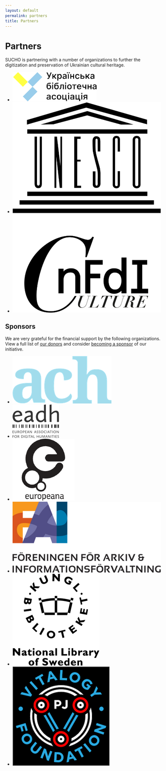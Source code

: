 ```yaml
---
layout: default
permalink: partners
title: Partners
---
```


# Partners

SUCHO is partnering with a number of organizations to further the digitization and preservation of Ukrainian cultural heritage.

<ul class="list-style-none logo-list">
  <li class="d-inline-block mr-6">
    <a href="https://www.unesco.org/"><img alt="ULA logo" src="/assets/images/ula-logo.png"></a>
  </li>
  <li class="d-inline-block mr-6">
    <a href="https://www.unesco.org/"><img alt="UNESCO logo" src="/assets/images/unesco-logo.svg"></a>
  </li>
  <li class="d-inline-block mr-6">
    <a href="https://nfdi4culture.de/"><img alt="NFDI4Culture logo" src="/assets/images/nfdi4culture-logo.svg"></a>
  </li>
</ul>

## Sponsors
We are very grateful for the financial support by the following organizations. View a full list of [our donors](https://opencollective.com/sucho) and consider [becoming a sponsor](https://opencollective.com/sucho/) of our initiative.

<ul class="list-style-none logo-list">
  <li class="d-inline-block mr-6">
    <a href="https://ach.org/"><img alt="Association for Computers and the Humanities logo" src="/assets/images/ach-logo.png"></a>
  </li>
  <li class="d-inline-block mr-6">
    <a href="https://eadh.org/"><img alt="European Association of Digital Humanities logo" src="/assets/images/eadh-logo.png"></a>
  </li>
  <li class="d-inline-block mr-6">
    <a href="https://pro.europeana.eu/about-us/foundation"><img alt="Europeana Foundation logo" src="/assets/images/europeana-logo.png"></a>
  </li>
  <li class="d-inline-block mr-6">
    <a href="https://fai.nu/summary-in-english/"><img alt="Föreningen för arkiv och informationsförvaltning; Society of Archives and Records Management in Sweden (FAI) logo" src="/assets/images/fai_logo.png"></a>
  </li>
  <li class="d-inline-block mr-6">
    <a href="https://www.kb.se/in-english.html"><img alt="Kungl Biblioteket; National Library of Sweden logo" src="/assets/images/KB-logo.png"></a>
  </li>
  <li class="d-inline-block mr-6">
    <a href="https://pearljam.com/vitalogy"><img alt="Pearl Jam Vitalogy Foundation logo" src="/assets/images/vitalogy_foundation_logo.png"></a>
  </li>
</ul>